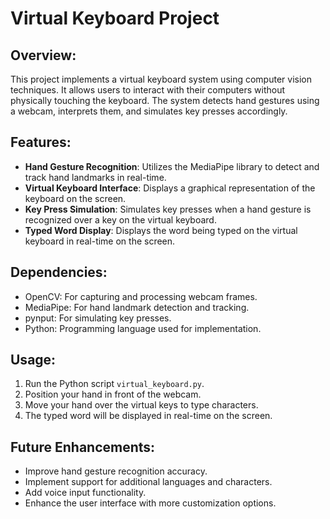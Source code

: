 # Virtual Keyboard Project

## Overview:
This project implements a virtual keyboard system using computer vision techniques. It allows users to interact with their computers without physically touching the keyboard. The system detects hand gestures using a webcam, interprets them, and simulates key presses accordingly.

## Features:
- **Hand Gesture Recognition**: Utilizes the MediaPipe library to detect and track hand landmarks in real-time.
- **Virtual Keyboard Interface**: Displays a graphical representation of the keyboard on the screen.
- **Key Press Simulation**: Simulates key presses when a hand gesture is recognized over a key on the virtual keyboard.
- **Typed Word Display**: Displays the word being typed on the virtual keyboard in real-time on the screen.

## Dependencies:
- OpenCV: For capturing and processing webcam frames.
- MediaPipe: For hand landmark detection and tracking.
- pynput: For simulating key presses.
- Python: Programming language used for implementation.

## Usage:
1. Run the Python script `virtual_keyboard.py`.
2. Position your hand in front of the webcam.
3. Move your hand over the virtual keys to type characters.
4. The typed word will be displayed in real-time on the screen.

## Future Enhancements:
- Improve hand gesture recognition accuracy.
- Implement support for additional languages and characters.
- Add voice input functionality.
- Enhance the user interface with more customization options.


